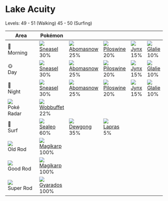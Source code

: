 # Lake Acuity
Levels: 49 - 51 (Walking) 45 - 50 (Surfing)

Area                           | Pokémon                          | &nbsp;                           | &nbsp;                           | &nbsp;                      | &nbsp;                        | 
---                            | ---                              | ---                              | ---                              | ---                         | ---                           | 
🌅<br>Morning                   | ![][215]<br> [Sneasel]<br> 30%   | ![][460]<br> [Abomasnow]<br> 25% | ![][221]<br> [Piloswine]<br> 20% | ![][124]<br> [Jynx]<br> 15% | ![][362]<br> [Glalie]<br> 10% | 
🌞<br>Day                       | ![][215]<br> [Sneasel]<br> 30%   | ![][460]<br> [Abomasnow]<br> 25% | ![][221]<br> [Piloswine]<br> 20% | ![][124]<br> [Jynx]<br> 15% | ![][362]<br> [Glalie]<br> 10% | 
🌙<br>Night                     | ![][215]<br> [Sneasel]<br> 30%   | ![][460]<br> [Abomasnow]<br> 25% | ![][221]<br> [Piloswine]<br> 20% | ![][124]<br> [Jynx]<br> 15% | ![][362]<br> [Glalie]<br> 10% | 
![][poke-radar]<br> Poké Radar | ![][202]<br> [Wobbuffet]<br> 22% | &nbsp;                           | &nbsp;                           | &nbsp;                      | &nbsp;                        | 
🌊<br> Surf                     | ![][364]<br> [Sealeo]<br> 60%    | ![][087]<br> [Dewgong]<br> 35%   | ![][131]<br> [Lapras]<br> 5%     | &nbsp;                      | &nbsp;                        | 
![][old-rod]<br> Old Rod       | ![][129]<br> [Magikarp]<br> 100% | &nbsp;                           | &nbsp;                           | &nbsp;                      | &nbsp;                        | 
![][good-rod]<br> Good Rod     | ![][129]<br> [Magikarp]<br> 100% | &nbsp;                           | &nbsp;                           | &nbsp;                      | &nbsp;                        | 
![][super-rod]<br> Super Rod   | ![][130]<br> [Gyarados]<br> 100% | &nbsp;                           | &nbsp;                           | &nbsp;                      | &nbsp;                        | 

[Dewgong]: ../../pokemon_changes/087/
[Jynx]: ../../pokemon_changes/124/
[Magikarp]: ../../pokemon_changes/129/
[Gyarados]: ../../pokemon_changes/130/
[Lapras]: ../../pokemon_changes/131/
[Wobbuffet]: ../../pokemon_changes/202/
[Sneasel]: ../../pokemon_changes/215/
[Piloswine]: ../../pokemon_changes/221/
[Glalie]: ../../pokemon_changes/362/
[Sealeo]: ../../pokemon_changes/364/
[Abomasnow]: ../../pokemon_changes/460/
[good-rod]: ../img/items/good-rod.png
[old-rod]: ../img/items/old-rod.png
[poke-radar]: ../img/items/poke-radar.png
[super-rod]: ../img/items/super-rod.png
[087]: ../img/pokemon/087.png
[124]: ../img/pokemon/124.png
[129]: ../img/pokemon/129.png
[130]: ../img/pokemon/130.png
[131]: ../img/pokemon/131.png
[202]: ../img/pokemon/202.png
[215]: ../img/pokemon/215.png
[221]: ../img/pokemon/221.png
[362]: ../img/pokemon/362.png
[364]: ../img/pokemon/364.png
[460]: ../img/pokemon/460.png
